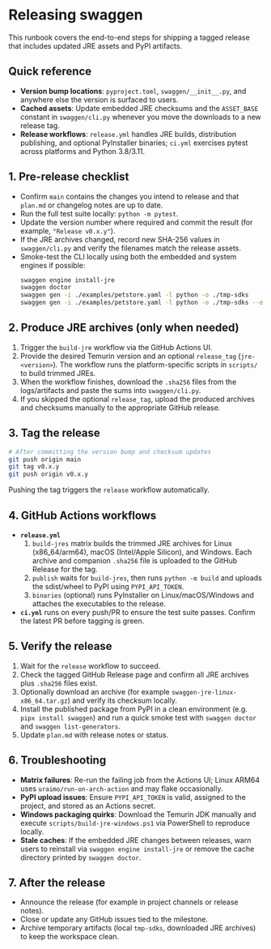 # Releasing swaggen

This runbook covers the end-to-end steps for shipping a tagged release that includes updated JRE assets and PyPI artifacts.

## Quick reference
- **Version bump locations**: `pyproject.toml`, `swaggen/__init__.py`, and anywhere else the version is surfaced to users.
- **Cached assets**: Update embedded JRE checksums and the `ASSET_BASE` constant in `swaggen/cli.py` whenever you move the downloads to a new release tag.
- **Release workflows**: `release.yml` handles JRE builds, distribution publishing, and optional PyInstaller binaries; `ci.yml` exercises pytest across platforms and Python 3.8/3.11.

## 1. Pre-release checklist
- Confirm `main` contains the changes you intend to release and that `plan.md` or changelog notes are up to date.
- Run the full test suite locally: `python -m pytest`.
- Update the version number where required and commit the result (for example, `"Release v0.x.y"`).
- If the JRE archives changed, record new SHA-256 values in `swaggen/cli.py` and verify the filenames match the release assets.
- Smoke-test the CLI locally using both the embedded and system engines if possible:
  ```bash
  swaggen engine install-jre
  swaggen doctor
  swaggen gen -i ./examples/petstore.yaml -l python -o ./tmp-sdks
  swaggen gen -i ./examples/petstore.yaml -l python -o ./tmp-sdks --engine system
  ```

## 2. Produce JRE archives (only when needed)
1. Trigger the `build-jre` workflow via the GitHub Actions UI.
2. Provide the desired Temurin version and an optional `release_tag` (`jre-<version>`). The workflow runs the platform-specific scripts in `scripts/` to build trimmed JREs.
3. When the workflow finishes, download the `.sha256` files from the logs/artifacts and paste the sums into `swaggen/cli.py`.
4. If you skipped the optional `release_tag`, upload the produced archives and checksums manually to the appropriate GitHub release.

## 3. Tag the release
```bash
# After committing the version bump and checksum updates
git push origin main
git tag v0.x.y
git push origin v0.x.y
```

Pushing the tag triggers the `release` workflow automatically.

## 4. GitHub Actions workflows
- **`release.yml`**
  1. `build-jres` matrix builds the trimmed JRE archives for Linux (x86_64/arm64), macOS (Intel/Apple Silicon), and Windows. Each archive and companion `.sha256` file is uploaded to the GitHub Release for the tag.
  2. `publish` waits for `build-jres`, then runs `python -m build` and uploads the sdist/wheel to PyPI using `PYPI_API_TOKEN`.
  3. `binaries` (optional) runs PyInstaller on Linux/macOS/Windows and attaches the executables to the release.
- **`ci.yml`** runs on every push/PR to ensure the test suite passes. Confirm the latest PR before tagging is green.

## 5. Verify the release
1. Wait for the `release` workflow to succeed.
2. Check the tagged GitHub Release page and confirm all JRE archives plus `.sha256` files exist.
3. Optionally download an archive (for example `swaggen-jre-linux-x86_64.tar.gz`) and verify its checksum locally.
4. Install the published package from PyPI in a clean environment (e.g. `pipx install swaggen`) and run a quick smoke test with `swaggen doctor` and `swaggen list-generators`.
5. Update `plan.md` with release notes or status.

## 6. Troubleshooting
- **Matrix failures**: Re-run the failing job from the Actions UI; Linux ARM64 uses `uraimo/run-on-arch-action` and may flake occasionally.
- **PyPI upload issues**: Ensure `PYPI_API_TOKEN` is valid, assigned to the project, and stored as an Actions secret.
- **Windows packaging quirks**: Download the Temurin JDK manually and execute `scripts/build-jre-windows.ps1` via PowerShell to reproduce locally.
- **Stale caches**: If the embedded JRE changes between releases, warn users to reinstall via `swaggen engine install-jre` or remove the cache directory printed by `swaggen doctor`.

## 7. After the release
- Announce the release (for example in project channels or release notes).
- Close or update any GitHub issues tied to the milestone.
- Archive temporary artifacts (local `tmp-sdks`, downloaded JRE archives) to keep the workspace clean.
